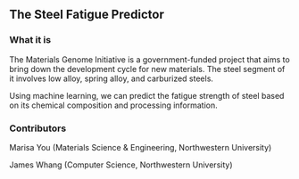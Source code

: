 ## The Steel Fatigue Predictor


### What it is
The Materials Genome Initiative is a government-funded project that aims to bring down the development cycle for new materials. The steel segment of it involves low alloy, spring alloy, and carburized steels.

Using machine learning, we can predict the fatigue strength of steel based on its chemical composition and processing information.

### Contributors
Marisa You (Materials Science & Engineering, Northwestern University)

James Whang (Computer Science, Northwestern University)
